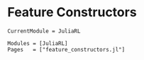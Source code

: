 # Feature Constructors


```@meta
CurrentModule = JuliaRL
```

```@autodocs
Modules = [JuliaRL]
Pages   = ["feature_constructors.jl"]
```
